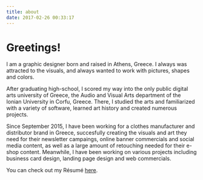 ```yaml
---
title: about
date: 2017-02-26 00:33:17
---
```


# Greetings! 

I am a graphic designer born and raised in Athens, Greece. I always was attracted to the visuals, and always wanted to work with pictures, shapes and colors. 

After graduating high-school, I scored my way into the only public digital arts university of Greece, the Audio and Visual Arts department of the Ionian University in Corfu, Greece. There, I studied the arts and familiarized with a variety of software, learned art history and created numerous projects. 

Since September 2015, I have been working for a clothes manufacturer and distributor brand in Greece, succesfully creating the visuals and art they need for their newsletter campaings, online banner commercials and social media content, as well as a large amount of retouching needed for their e-shop content. Meanwhile, I have been working on various projects including business card design, landing page design and web commercials.

You can check out my Résumé [here](/content/pdf/AKK_CV.pdf).

